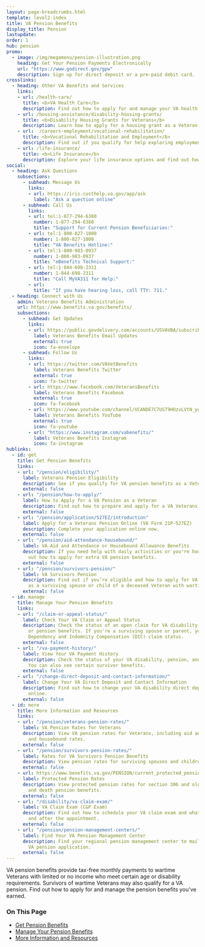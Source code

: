 ```yaml
---
layout: page-breadcrumbs.html
template: level2-index
title: VA Pension Benefits
display_title: Pension
lastupdate:
order: 1
hub: pension
promo:
  - image: /img/megamenu/pension-illustration.png
    heading: Get Your Pension Payments Electronically
    url: "https://www.godirect.gov/gpw"
    description: Sign up for direct deposit or a pre-paid debit card.
crosslinks:
  - heading: Other VA Benefits and Services
    links:
    - url: /health-care/
      title: <b>VA Health Care</b>
      description: Find out how to apply for and manage your VA health care benefits.
    - url: /housing-assistance/disability-housing-grants/
      title: <b>Disability Housing Grants for Veterans</b>
      description: Learn how to apply for a housing grant as a Veteran or Servicemember with a service-connected disability.
    - url:  /careers-employment/vocational-rehabilitation/
      title: <b>Vocational Rehabilitation and Employment</b>
      description: Find out if you qualify for help exploring employment options, any training you may need, and other voc rehab services.
    - url: /life-insurance/
      title: <b>Life Insurance</b>
      description: Explore your life insurance options and find out how to apply as a Servicemember, Veteran, or family member.
social:
  - heading: Ask Questions
    subsections:
      - subhead: Message Us
        links:
        - url: https://iris.custhelp.va.gov/app/ask
          label: "Ask a question online"
      - subhead: Call Us
        links:
        - url: tel:1-877-294-6380
          number: 1-877-294-6380
          title: "Support for Current Pension Beneficiaries:"
        - url: tel:1-800-827-1000
          number: 1-800-827-1000
          title: "VA Benefits Hotline:"
        - url: tel:1-800-983-0937
          number: 1-800-983-0937
          title: "eBenefits Technical Support:"
        - url: tel:1-844-698-2311
          number: 1-844-698-2311
          title: "Call MyVA311 for Help:"
        - url:
          title: "If you have hearing loss, call TTY: 711."
  - heading: Connect with Us
    admin: Veterans Benefits Administration
    url: https://www.benefits.va.gov/benefits/
    subsections:
      - subhead: Get Updates
        links:
        - url: https://public.govdelivery.com/accounts/USVAVBA/subscriber/new
          label: Veterans Benefits Email Updates
          external: true
          icon: fa-envelope
      - subhead: Follow Us
        links:      
        - url: https://twitter.com/VAVetBenefits
          label: Veterans Benefits Twitter
          external: true
          icon: fa-twitter
        - url: https://www.facebook.com/VeteransBenefits
          label: Veterans Benefits Facebook
          external: true
          icon: fa-facebook
        - url: https://www.youtube.com/channel/UCANDE7C7UST9HOzvLVtN_yg
          label: Veterans Benefits YouTube
          external: true
          icon: fa-youtube
        - url: "https://www.instagram.com/vabenefits/"
          label: Veterans Benefits Instagram
          icon: fa-instagram
hublinks:
  - id: get
    title: Get Pension Benefits
    links:
    - url: "/pension/eligibility/"
      label: Veterans Pension Eligibility
      description: See if you qualify for VA pension benefits as a Veteran.
      external: false
    - url: "/pension/how-to-apply/"
      label: How to Apply for a VA Pension as a Veteran
      description: Find out how to prepare and apply for a VA Veterans pension.
      external: false
    - url: "/pension/application/527EZ/introduction"
      label: Apply for a Veterans Pension Online (VA Form 21P-527EZ)
      description: Complete your application online now.
      external: false
    - url: "/pension/aid-attendance-housebound/"
      label: VA Aid and Attendance or Housebound Allowance Benefits
      description: If you need help with daily activities or you're housebound, find
        out how to apply for extra VA pension benefits.
      external: false
    - url: "/pension/survivors-pension/"
      label: VA Survivors Pension
      description: Find out if you’re eligible and how to apply for VA pension benefits
        as a surviving spouse or child of a deceased Veteran with wartime service.
      external: false
  - id: manage
    title: Manage Your Pension Benefits
    links:
    - url: "/claim-or-appeal-status/"
      label: Check Your VA Claim or Appeal Status
      description: Check the status of an open claim for VA disability compensation
        or pension benefits. If you're a surviving spouse or parent, you can view your
        Dependency and Indemnity Compensation (DIC) claim status.
      external: false
    - url: "/va-payment-history/"
      label: View Your VA Payment History
      description: Check the status of your VA disability, pension, and education payments.
        You can also see certain survivor benefits.
      external: false
    - url: "/change-direct-deposit-and-contact-information/"
      label: Change Your VA Direct Deposit and Contact Information
      description: Find out how to change your VA disability direct deposit information
        online.
      external: false
  - id: more
    title: More Information and Resources
    links:
    - url: "/pension/veterans-pension-rates/"
      label: VA Pension Rates for Veterans
      description: View VA pension rates for Veterans, including aid and attendance
        and housebound rates.
      external: false
    - url: "/pension/survivors-pension-rates/"
      label: Rates for VA Survivors Pension Benefits
      description: View pension rates for surviving spouses and children.
      external: false
    - url: https://www.benefits.va.gov/PENSION/current_protected_pension_rate_tables.asp
      label: Protected Pension Rates
      description: View protected pension rates for section 306 and old law VA disability
        and death pension benefits.
      external: false
    - url: "/disability/va-claim-exam/"
      label: VA Claim Exam (C&P Exam)
      description: Find out how to schedule your VA claim exam and what to expect during
        and after the appointment.
      external: false
    - url: "/pension/pension-management-centers/"
      label: Find Your VA Pension Management Center
      description: Find your regional pension management center to mail or fax your
        VA pension application.
      external: false
---
```


<p class="va-introtext">
VA pension benefits provide tax-free monthly payments to wartime Veterans with limited or no income who meet certain age or disability requirements. Survivors of wartime Veterans may also qualify for a VA pension. Find out how to apply for and manage the pension benefits you've earned.
</p>

<h3>On This Page</h3>

<ul>
  <li><a href="#get">Get Pension Benefits</a></li>
  <li><a href="#manage">Manage Your Pension Benefits</a></li>
  <li><a href="#more">More Information and Resources</a></li>
</ul>